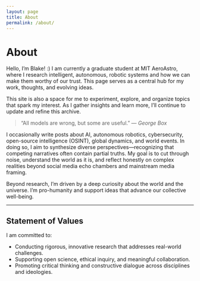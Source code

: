 ```yaml
---
layout: page
title: About
permalink: /about/
---
```


# About

Hello, I’m Blake! :) I am currently a graduate student at MIT AeroAstro, where I research intelligent, autonomous, robotic systems and how we can make them worthy of our trust. This page serves as a central hub for my work, thoughts, and evolving ideas.

This site is also a space for me to experiment, explore, and organize topics that spark my interest. As I gather insights and learn more, I’ll continue to update and refine this archive.

> “All models are wrong, but some are useful.” — *George Box*

I occasionally write posts about AI, autonomous robotics, cybersecurity, open-source intelligence (OSINT), global dynamics, and world events. In doing so, I aim to synthesize diverse perspectives—recognizing that competing narratives often contain partial truths. My goal is to cut through noise, understand the world as it is, and reflect honestly on complex realities beyond social media echo chambers and mainstream media framing.

Beyond research, I’m driven by a deep curiosity about the world and the universe. I’m pro-humanity and support ideas that advance our collective well-being.

---

## Statement of Values

I am committed to:

- Conducting rigorous, innovative research that addresses real-world challenges.
- Supporting open science, ethical inquiry, and meaningful collaboration.
- Promoting critical thinking and constructive dialogue across disciplines and ideologies.
